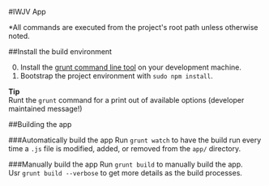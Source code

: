 #IWJV App

\*All commands are executed from the project's root path unless otherwise noted.

##Install the build environment

 0. Install the [grunt command line tool](http://gruntjs.com/) on your development machine.
 0. Bootstrap the project environment with `sudo npm install`.
 
 **Tip**  
 Runt the `grunt` command for a print out of available options (developer maintained message!)

##Building the app

###Automatically build the app
Run `grunt watch` to have the build run every time a `.js` file is modified, added, or removed from the `app/` directory.

###Manually build the app
Run `grunt build` to manually build the app.  
Usr `grunt build --verbose` to get more details as the build processes.